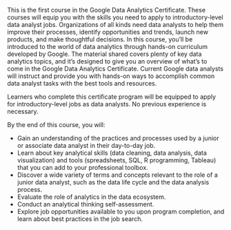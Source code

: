 This is the first course in the Google Data Analytics Certificate. These courses will equip you with the skills you need to apply to introductory-level data analyst jobs. Organizations of all kinds need data analysts to help them improve their processes, identify opportunities and trends, launch new products, and make thoughtful decisions. In this course, you’ll be introduced to the world of data analytics through hands-on curriculum developed by Google. The material shared covers plenty of key data analytics topics, and it’s designed to give you an overview of what’s to come in the Google Data Analytics Certificate. Current Google data analysts will instruct and provide you with hands-on ways to accomplish common data analyst tasks with the best tools and resources.

Learners who complete this certificate program will be equipped to apply for introductory-level jobs as data analysts. No previous experience is necessary.

By the end of this course, you will:
- Gain an understanding of the practices and processes used by a junior or associate data analyst in their day-to-day job. 
- Learn about key analytical skills (data cleaning, data analysis, data visualization) and tools (spreadsheets, SQL, R programming, Tableau) that you can add to your professional toolbox. 
- Discover a wide variety of terms and concepts relevant to the role of a junior data analyst, such as the data life cycle and the data analysis process. 
- Evaluate the role of analytics in the data ecosystem. 
- Conduct an analytical thinking self-assessment. 
- Explore job opportunities available to you upon program completion, and learn about best practices in the job search.
